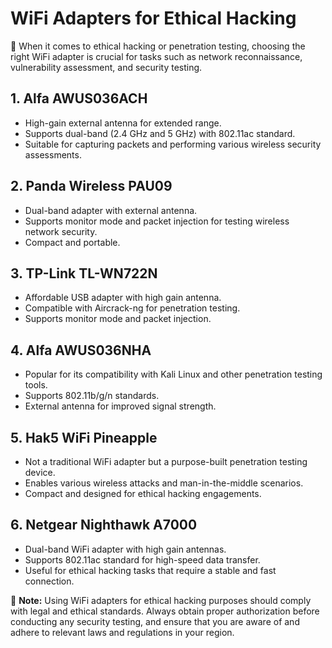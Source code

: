 # WiFi Adapters for Ethical Hacking

🔐 When it comes to ethical hacking or penetration testing, choosing the right WiFi adapter is crucial for tasks such as network reconnaissance, vulnerability assessment, and security testing.

## 1. Alfa AWUS036ACH
- High-gain external antenna for extended range.
- Supports dual-band (2.4 GHz and 5 GHz) with 802.11ac standard.
- Suitable for capturing packets and performing various wireless security assessments.

## 2. Panda Wireless PAU09
- Dual-band adapter with external antenna.
- Supports monitor mode and packet injection for testing wireless network security.
- Compact and portable.

## 3. TP-Link TL-WN722N
- Affordable USB adapter with high gain antenna.
- Compatible with Aircrack-ng for penetration testing.
- Supports monitor mode and packet injection.

## 4. Alfa AWUS036NHA
- Popular for its compatibility with Kali Linux and other penetration testing tools.
- Supports 802.11b/g/n standards.
- External antenna for improved signal strength.

## 5. Hak5 WiFi Pineapple
- Not a traditional WiFi adapter but a purpose-built penetration testing device.
- Enables various wireless attacks and man-in-the-middle scenarios.
- Compact and designed for ethical hacking engagements.

## 6. Netgear Nighthawk A7000
- Dual-band WiFi adapter with high gain antennas.
- Supports 802.11ac standard for high-speed data transfer.
- Useful for ethical hacking tasks that require a stable and fast connection.

🚨 **Note:** Using WiFi adapters for ethical hacking purposes should comply with legal and ethical standards. Always obtain proper authorization before conducting any security testing, and ensure that you are aware of and adhere to relevant laws and regulations in your region.
